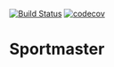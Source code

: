 [![Build Status](https://travis-ci.org/DilyaKarimova/Sportmaster.svg?branch=master)](https://travis-ci.org/DilyaKarimova/Sportmaster) [![codecov](https://codecov.io/gh/DilyaKarimova/Sportmaster/branch/master/graph/badge.svg)](https://codecov.io/gh/DilyaKarimova/Sportmaster)

# Sportmaster